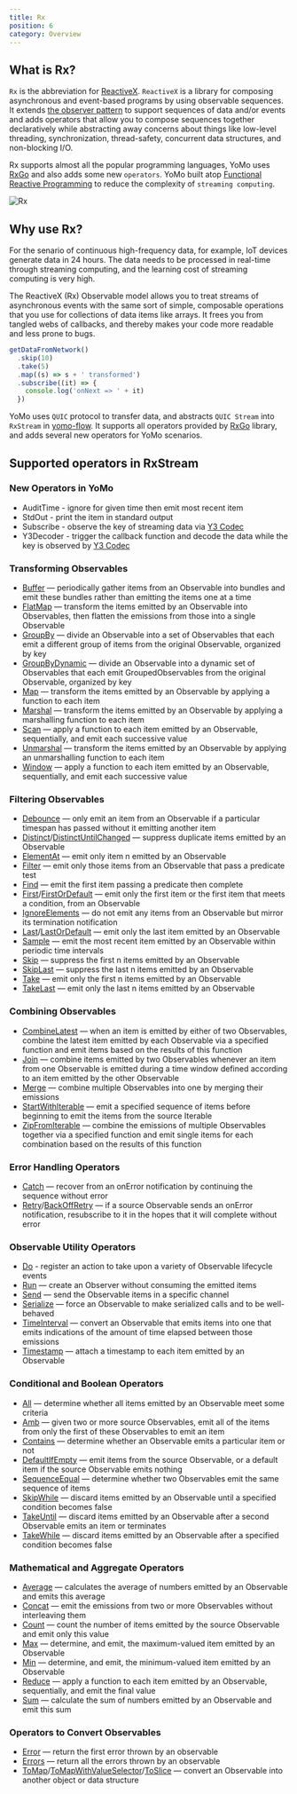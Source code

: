 ```yaml
---
title: Rx
position: 6
category: Overview
---
```


## What is Rx?

`Rx` is the abbreviation for [ReactiveX](http://reactivex.io/). `ReactiveX` is a library for composing asynchronous and event-based programs by using observable sequences. It extends [the observer pattern](http://en.wikipedia.org/wiki/Observer_pattern) to support sequences of data and/or events and adds operators that allow you to compose sequences together declaratively while abstracting away concerns about things like low-level threading, synchronization, thread-safety, concurrent data structures, and non-blocking I/O.

Rx supports almost all the popular programming languages, YoMo uses [RxGo](https://github.com/ReactiveX/RxGo) and also adds some new `operators`. YoMo built atop [Functional Reactive Programming](https://en.wikipedia.org/wiki/Functional_reactive_programming) to reduce the complexity of `streaming computing`.

![Rx](/flow/rx.png)

## Why use Rx?

For the senario of continuous high-frequency data, for example, IoT devices generate data in 24 hours. The data needs to be processed in real-time through streaming computing, and the learning cost of streaming computing is very high.

The ReactiveX (Rx) Observable model allows you to treat streams of asynchronous events with the same sort of simple, composable operations that you use for collections of data items like arrays. It frees you from tangled webs of callbacks, and thereby makes your code more readable and less prone to bugs.

```js
getDataFromNetwork()
  .skip(10)
  .take(5)
  .map((s) => s + ' transformed')
  .subscribe((it) => {
    console.log('onNext => ' + it)
  })
```

YoMo uses `QUIC` protocol to transfer data, and abstracts `QUIC Stream` into `RxStream` in [yomo-flow](/flow). It supports all operators provided by [RxGo](https://github.com/ReactiveX/RxGo) library, and adds several new operators for YoMo scenarios.

## Supported operators in RxStream

### New Operators in YoMo

- AuditTime - ignore for given time then emit most recent item
- StdOut - print the item in standard output
- Subscribe - observe the key of streaming data via [Y3 Codec](https://github.com/yomorun/y3-codec-golang)
- Y3Decoder - trigger the callback function and decode the data while the key is observed by [Y3 Codec](https://github.com/yomorun/y3-codec-golang)

### Transforming Observables

- [Buffer](https://github.com/ReactiveX/RxGo/blob/master/doc/buffer.md) — periodically gather items from an Observable into bundles and emit these bundles rather than emitting the items one at a time
- [FlatMap](https://github.com/ReactiveX/RxGo/blob/master/doc/flatmap.md) — transform the items emitted by an Observable into Observables, then flatten the emissions from those into a single Observable
- [GroupBy](https://github.com/ReactiveX/RxGo/blob/master/doc/groupby.md) — divide an Observable into a set of Observables that each emit a different group of items from the original Observable, organized by key
- [GroupByDynamic](https://github.com/ReactiveX/RxGo/blob/master/doc/groupbydynamic.md) — divide an Observable into a dynamic set of Observables that each emit GroupedObservables from the original Observable, organized by key
- [Map](https://github.com/ReactiveX/RxGo/blob/master/doc/map.md) — transform the items emitted by an Observable by applying a function to each item
- [Marshal](https://github.com/ReactiveX/RxGo/blob/master/doc/marshal.md) — transform the items emitted by an Observable by applying a marshalling function to each item
- [Scan](https://github.com/ReactiveX/RxGo/blob/master/doc/scan.md) — apply a function to each item emitted by an Observable, sequentially, and emit each successive value
- [Unmarshal](https://github.com/ReactiveX/RxGo/blob/master/doc/unmarshal.md) — transform the items emitted by an Observable by applying an unmarshalling function to each item
- [Window](https://github.com/ReactiveX/RxGo/blob/master/doc/window.md) — apply a function to each item emitted by an Observable, sequentially, and emit each successive value

### Filtering Observables

- [Debounce](https://github.com/ReactiveX/RxGo/blob/master/doc/debounce.md) — only emit an item from an Observable if a particular timespan has passed without it emitting another item
- [Distinct](https://github.com/ReactiveX/RxGo/blob/master/doc/distinct.md)/[DistinctUntilChanged](https://github.com/ReactiveX/RxGo/blob/master/doc/distinctuntilchanged.md) — suppress duplicate items emitted by an Observable
- [ElementAt](https://github.com/ReactiveX/RxGo/blob/master/doc/elementat.md) — emit only item n emitted by an Observable
- [Filter](https://github.com/ReactiveX/RxGo/blob/master/doc/filter.md) — emit only those items from an Observable that pass a predicate test
- [Find](https://github.com/ReactiveX/RxGo/blob/master/doc/find.md) — emit the first item passing a predicate then complete
- [First](https://github.com/ReactiveX/RxGo/blob/master/doc/first.md)/[FirstOrDefault](https://github.com/ReactiveX/RxGo/blob/master/doc/firstordefault.md) — emit only the first item or the first item that meets a condition, from an Observable
- [IgnoreElements](https://github.com/ReactiveX/RxGo/blob/master/doc/ignoreelements.md) — do not emit any items from an Observable but mirror its termination notification
- [Last](https://github.com/ReactiveX/RxGo/blob/master/doc/last.md)/[LastOrDefault](https://github.com/ReactiveX/RxGo/blob/master/doc/lastordefault.md) — emit only the last item emitted by an Observable
- [Sample](https://github.com/ReactiveX/RxGo/blob/master/doc/sample.md) — emit the most recent item emitted by an Observable within periodic time intervals
- [Skip](https://github.com/ReactiveX/RxGo/blob/master/doc/skip.md) — suppress the first n items emitted by an Observable
- [SkipLast](https://github.com/ReactiveX/RxGo/blob/master/doc/skiplast.md) — suppress the last n items emitted by an Observable
- [Take](https://github.com/ReactiveX/RxGo/blob/master/doc/take.md) — emit only the first n items emitted by an Observable
- [TakeLast](https://github.com/ReactiveX/RxGo/blob/master/doc/takelast.md) — emit only the last n items emitted by an Observable

### Combining Observables

- [CombineLatest](https://github.com/ReactiveX/RxGo/blob/master/doc/combinelatest.md) — when an item is emitted by either of two Observables, combine the latest item emitted by each Observable via a specified function and emit items based on the results of this function
- [Join](https://github.com/ReactiveX/RxGo/blob/master/doc/join.md) — combine items emitted by two Observables whenever an item from one Observable is emitted during a time window defined according to an item emitted by the other Observable
- [Merge](https://github.com/ReactiveX/RxGo/blob/master/doc/merge.md) — combine multiple Observables into one by merging their emissions
- [StartWithIterable](https://github.com/ReactiveX/RxGo/blob/master/doc/startwithiterable.md) — emit a specified sequence of items before beginning to emit the items from the source Iterable
- [ZipFromIterable](https://github.com/ReactiveX/RxGo/blob/master/doc/zipfromiterable.md) — combine the emissions of multiple Observables together via a specified function and emit single items for each combination based on the results of this function

### Error Handling Operators

- [Catch](https://github.com/ReactiveX/RxGo/blob/master/doc/catch.md) — recover from an onError notification by continuing the sequence without error
- [Retry](https://github.com/ReactiveX/RxGo/blob/master/doc/retry.md)/[BackOffRetry](https://github.com/ReactiveX/RxGo/blob/master/doc/backoffretry.md) — if a source Observable sends an onError notification, resubscribe to it in the hopes that it will complete without error

### Observable Utility Operators

- [Do](https://github.com/ReactiveX/RxGo/blob/master/doc/do.md) - register an action to take upon a variety of Observable lifecycle events
- [Run](https://github.com/ReactiveX/RxGo/blob/master/doc/run.md) — create an Observer without consuming the emitted items
- [Send](https://github.com/ReactiveX/RxGo/blob/master/doc/send.md) — send the Observable items in a specific channel
- [Serialize](https://github.com/ReactiveX/RxGo/blob/master/doc/serialize.md) — force an Observable to make serialized calls and to be well-behaved
- [TimeInterval](https://github.com/ReactiveX/RxGo/blob/master/doc/timeinterval.md) — convert an Observable that emits items into one that emits indications of the amount of time elapsed between those emissions
- [Timestamp](https://github.com/ReactiveX/RxGo/blob/master/doc/timestamp.md) — attach a timestamp to each item emitted by an Observable

### Conditional and Boolean Operators

- [All](https://github.com/ReactiveX/RxGo/blob/master/doc/all.md) — determine whether all items emitted by an Observable meet some criteria
- [Amb](https://github.com/ReactiveX/RxGo/blob/master/doc/amb.md) — given two or more source Observables, emit all of the items from only the first of these Observables to emit an item
- [Contains](https://github.com/ReactiveX/RxGo/blob/master/doc/contains.md) — determine whether an Observable emits a particular item or not
- [DefaultIfEmpty](https://github.com/ReactiveX/RxGo/blob/master/doc/defaultifempty.md) — emit items from the source Observable, or a default item if the source Observable emits nothing
- [SequenceEqual](https://github.com/ReactiveX/RxGo/blob/master/doc/sequenceequal.md) — determine whether two Observables emit the same sequence of items
- [SkipWhile](https://github.com/ReactiveX/RxGo/blob/master/doc/skipwhile.md) — discard items emitted by an Observable until a specified condition becomes false
- [TakeUntil](https://github.com/ReactiveX/RxGo/blob/master/doc/takeuntil.md) — discard items emitted by an Observable after a second Observable emits an item or terminates
- [TakeWhile](https://github.com/ReactiveX/RxGo/blob/master/doc/takewhile.md) — discard items emitted by an Observable after a specified condition becomes false

### Mathematical and Aggregate Operators

- [Average](https://github.com/ReactiveX/RxGo/blob/master/doc/average.md) — calculates the average of numbers emitted by an Observable and emits this average
- [Concat](https://github.com/ReactiveX/RxGo/blob/master/doc/concat.md) — emit the emissions from two or more Observables without interleaving them
- [Count](https://github.com/ReactiveX/RxGo/blob/master/doc/count.md) — count the number of items emitted by the source Observable and emit only this value
- [Max](https://github.com/ReactiveX/RxGo/blob/master/doc/max.md) — determine, and emit, the maximum-valued item emitted by an Observable
- [Min](https://github.com/ReactiveX/RxGo/blob/master/doc/min.md) — determine, and emit, the minimum-valued item emitted by an Observable
- [Reduce](https://github.com/ReactiveX/RxGo/blob/master/doc/reduce.md) — apply a function to each item emitted by an Observable, sequentially, and emit the final value
- [Sum](https://github.com/ReactiveX/RxGo/blob/master/doc/sum.md) — calculate the sum of numbers emitted by an Observable and emit this sum

### Operators to Convert Observables

- [Error](https://github.com/ReactiveX/RxGo/blob/master/doc/error.md) — return the first error thrown by an observable
- [Errors](https://github.com/ReactiveX/RxGo/blob/master/doc/errors.md) — return all the errors thrown by an observable
- [ToMap](https://github.com/ReactiveX/RxGo/blob/master/doc/tomap.md)/[ToMapWithValueSelector](https://github.com/ReactiveX/RxGo/blob/master/doc/tomapwithvalueselector.md)/[ToSlice](https://github.com/ReactiveX/RxGo/blob/master/doc/toslice.md) — convert an Observable into another object or data structure
